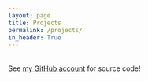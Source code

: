```yaml
---
layout: page
title: Projects
permalink: /projects/
in_header: True
---
```


<script src="/assets/projects.js"></script>

<table id="projects-table"></table>

See [my GitHub account](https://github.com/zpolygon95) for source code!

[1]: https://github.com/zpolygon95/ctf_writeups
[2]: https://github.com/zpolygon95/language-cpu12
